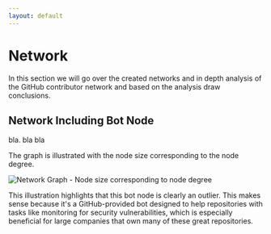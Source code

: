 ```yaml
---
layout: default
---
```


# Network

In this section we will go over the created networks and in depth analysis of the GitHub contributor network and based on the analysis draw conclusions.

## Network Including Bot Node

bla. bla bla

The graph is illustrated with the node size corresponding to the node degree. 

![Network Graph - Node size corresponding to node degree](/CSS_Group_4/assets/images/Graph_size.png)

This illustration highlights that this bot node is clearly an outlier. This makes sense because it's a GitHub-provided bot designed to help repositories with tasks like monitoring for security vulnerabilities, which is especially beneficial for large companies that own many of these great repositories.
